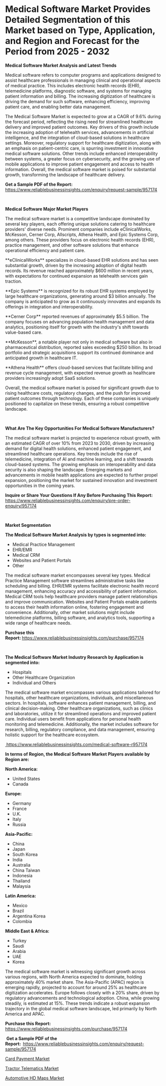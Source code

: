 <p><h1>Medical Software Market Provides Detailed Segmentation of this Market based on Type, Application, and Region and Forecast for the Period from 2025 - 2032</h1></p><p><strong>Medical Software Market Analysis and Latest Trends</strong></p>
<p><p>Medical software refers to computer programs and applications designed to assist healthcare professionals in managing clinical and operational aspects of medical practice. This includes electronic health records (EHR), telemedicine platforms, diagnostic software, and systems for managing patient information and billing. The increasing digitization of healthcare is driving the demand for such software, enhancing efficiency, improving patient care, and enabling better data management.</p><p>The Medical Software Market is expected to grow at a CAGR of 9.6% during the forecast period, reflecting the rising need for streamlined healthcare delivery and improved patient outcomes. Key drivers of this growth include the increasing adoption of telehealth services, advancements in artificial intelligence, and the integration of cloud-based solutions in healthcare settings. Moreover, regulatory support for healthcare digitization, along with an emphasis on patient-centric care, is spurring investment in innovative medical software solutions. Other trends include enhanced interoperability between systems, a greater focus on cybersecurity, and the growing use of mobile applications to improve patient engagement and access to health information. Overall, the medical software market is poised for substantial growth, transforming the landscape of healthcare delivery.</p></p>
<p><strong>Get a Sample PDF of the Report:&nbsp;</strong> <a href="https://www.reliablebusinessinsights.com/enquiry/request-sample/957174?utm_campaign=904&utm_medium=2&utm_source=Github&utm_content=ia&utm_term=09032025&utm_id=medical-software">https://www.reliablebusinessinsights.com/enquiry/request-sample/957174</a></p>
<p>&nbsp;</p>
<p><strong>Medical Software Major Market Players</strong></p>
<p><p>The medical software market is a competitive landscape dominated by several key players, each offering unique solutions catering to healthcare providers' diverse needs. Prominent companies include eClinicalWorks, McKesson, Cerner Corp, Allscripts, Athena Health, and Epic Systems Corp, among others. These providers focus on electronic health records (EHR), practice management, and other software solutions that enhance operational efficiency and patient care.</p><p>**eClinicalWorks** specializes in cloud-based EHR solutions and has seen substantial growth, driven by the increasing adoption of digital health records. Its revenue reached approximately $600 million in recent years, with expectations for continued expansion as telehealth services gain traction.</p><p>**Epic Systems** is recognized for its robust EHR systems employed by large healthcare organizations, generating around $3 billion annually. The company is anticipated to grow as it continuously innovates and expands its offerings in integration and interoperability.</p><p>**Cerner Corp** reported revenues of approximately $5.5 billion. The company focuses on advancing population health management and data analytics, positioning itself for growth with the industry's shift towards value-based care.</p><p>**McKesson**, a notable player not only in medical software but also in pharmaceutical distribution, reported sales exceeding $250 billion. Its broad portfolio and strategic acquisitions support its continued dominance and anticipated growth in healthcare IT.</p><p>**Athena Health** offers cloud-based services that facilitate billing and revenue cycle management, with expected revenue growth as healthcare providers increasingly adopt SaaS solutions.</p><p>Overall, the medical software market is poised for significant growth due to rising healthcare costs, regulatory changes, and the push for improved patient outcomes through technology. Each of these companies is uniquely positioned to capitalize on these trends, ensuring a robust competitive landscape.</p></p>
<p>&nbsp;</p>
<p><strong>What Are The Key Opportunities For Medical Software Manufacturers?</strong></p>
<p><p>The medical software market is projected to experience robust growth, with an estimated CAGR of over 10% from 2023 to 2030, driven by increasing demand for digital health solutions, enhanced patient engagement, and streamlined healthcare operations. Key trends include the rise of telemedicine, integration of AI and machine learning, and a shift towards cloud-based systems. The growing emphasis on interoperability and data security is also shaping the landscape. Emerging markets and advancements in mobile health applications are expected to further propel expansion, positioning the market for sustained innovation and investment opportunities in the coming years.</p></p>
<p><strong>Inquire or Share Your Questions If Any Before Purchasing This Report:</strong> <a href="https://www.reliablebusinessinsights.com/enquiry/pre-order-enquiry/957174?utm_campaign=904&utm_medium=2&utm_source=Github&utm_content=ia&utm_term=09032025&utm_id=medical-software">https://www.reliablebusinessinsights.com/enquiry/pre-order-enquiry/957174</a></p>
<p>&nbsp;</p>
<p><strong>Market Segmentation</strong></p>
<p><strong>The Medical Software Market Analysis by types is segmented into:</strong></p>
<p><ul><li>Medical Practice Management</li><li>EHR/EMR</li><li>Medical CRM</li><li>Websites and Patient Portals</li><li>Other</li></ul></p>
<p><p>The medical software market encompasses several key types. Medical Practice Management software streamlines administrative tasks like scheduling and billing. EHR/EMR systems facilitate electronic health record management, enhancing accuracy and accessibility of patient information. Medical CRM tools help healthcare providers manage patient relationships and improve communication. Websites and Patient Portals enable patients to access their health information online, fostering engagement and convenience. Additionally, other market solutions might include telemedicine platforms, billing software, and analytics tools, supporting a wide range of healthcare needs.</p></p>
<p><strong>Purchase this Report:&nbsp;</strong><a href="https://www.reliablebusinessinsights.com/purchase/957174?utm_campaign=904&utm_medium=2&utm_source=Github&utm_content=ia&utm_term=09032025&utm_id=medical-software">https://www.reliablebusinessinsights.com/purchase/957174</a></p>
<p>&nbsp;</p>
<p><strong>The Medical Software Market Industry Research by Application is segmented into:</strong></p>
<p><ul><li>Hospitals</li><li>Other Healthcare Organization</li><li>Individual and Others</li></ul></p>
<p><p>The medical software market encompasses various applications tailored for hospitals, other healthcare organizations, individuals, and miscellaneous sectors. In hospitals, software enhances patient management, billing, and clinical decision-making. Other healthcare organizations, such as clinics and laboratories, utilize it for streamlined operations and improved patient care. Individual users benefit from applications for personal health monitoring and telemedicine. Additionally, the market includes software for research, billing, regulatory compliance, and data management, ensuring holistic support for the healthcare ecosystem.</p></p>
<p><a href="https://www.reliablebusinessinsights.com/medical-software-r957174?utm_campaign=904&utm_medium=2&utm_source=Github&utm_content=ia&utm_term=09032025&utm_id=medical-software">&nbsp;https://www.reliablebusinessinsights.com/medical-software-r957174</a></p>
<p><strong>In terms of Region, the Medical Software Market Players available by Region are:</strong></p>
<p>
    <p> <strong> North America: </strong>
        <ul>
            <li>United States</li>
            <li>Canada</li>
        </ul>
        </p> 
    <p> <strong> Europe: </strong>
        <ul>
            <li>Germany</li>
            <li>France</li>
            <li>U.K.</li>
            <li>Italy</li>
            <li>Russia</li>
        </ul>
        </p> 
    <p> <strong> Asia-Pacific: </strong>
        <ul>
            <li>China</li>
            <li>Japan</li>
            <li>South Korea</li>
            <li>India</li>
            <li>Australia</li>
            <li>China Taiwan</li>
            <li>Indonesia</li>
            <li>Thailand</li>
            <li>Malaysia</li>
        </ul>
        </p> 
    <p> <strong> Latin America: </strong>
        <ul>
            <li>Mexico</li>
            <li>Brazil</li>
            <li>Argentina Korea</li>
            <li>Colombia</li>
        </ul>
        </p> 
    <p> <strong> Middle East & Africa: </strong>
        <ul>
            <li>Turkey</li>
            <li>Saudi</li>
            <li>Arabia</li>
            <li>UAE</li>
            <li>Korea</li>
        </ul>
    </p>
    </p>
<p><p>The medical software market is witnessing significant growth across various regions, with North America expected to dominate, holding approximately 40% market share. The Asia-Pacific (APAC) region is emerging rapidly, projected to account for around 25% as healthcare digitization accelerates. Europe follows closely with a 20% share, driven by regulatory advancements and technological adoption. China, while growing steadily, is estimated at 15%. These trends indicate a robust expansion trajectory in the global medical software landscape, led primarily by North America and APAC.</p></p>
<p><strong>Purchase this Report: </strong><a href="https://www.reliablebusinessinsights.com/purchase/957174?utm_campaign=904&utm_medium=2&utm_source=Github&utm_content=ia&utm_term=09032025&utm_id=medical-software">https://www.reliablebusinessinsights.com/purchase/957174</a></p>
<p>&nbsp;<strong>Get a Sample PDF of the Report:&nbsp;&nbsp;</strong><a href="https://www.reliablebusinessinsights.com/enquiry/request-sample/957174?utm_campaign=904&utm_medium=2&utm_source=Github&utm_content=ia&utm_term=09032025&utm_id=medical-software">https://www.reliablebusinessinsights.com/enquiry/request-sample/957174</a></p>
<p><strong></strong></p>
<p><p><a href="https://github.com/palenjeppecd/Market-Research-Report-List-1/blob/main/card-payment-market.md?utm_campaign=904&utm_medium=2&utm_source=Github&utm_content=ia&utm_term=09032025&utm_id=medical-software">Card Payment Market</a></p><p><a href="https://github.com/fendtdjunawo/Market-Research-Report-List-1/blob/main/tractor-telematics-market.md?utm_campaign=904&utm_medium=2&utm_source=Github&utm_content=ia&utm_term=09032025&utm_id=medical-software">Tractor Telematics Market</a></p><p><a href="https://github.com/kovasovitzzg/Market-Research-Report-List-1/blob/main/automotive-hd-maps-market.md?utm_campaign=904&utm_medium=2&utm_source=Github&utm_content=ia&utm_term=09032025&utm_id=medical-software">Automotive HD Maps Market</a></p></p>